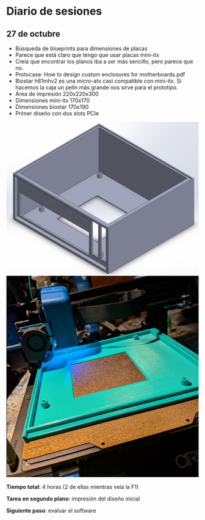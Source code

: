 # Diario de sesiones

## 27 de octubre
- Búsqueda de blueprints para dimensiones de placas
- Parece que está claro que tengo que usar placas mini-itx
- Creía que encontrar los planos iba a ser más sencillo, pero parece que no.
- Protocase: How to design custom enclosures for motherboards.pdf
- Biostar h61mhv2 es una micro-atx casi compatible con mini-itx. Si hacemos la caja un pelín más grande nos sirve para el prototipo.
- Área de impresión 220x220x300
- Dimensiones mini-itx 170x170
- Dimensiones biostar 170x190
- Primer diseño con dos slots PCIe

![Core v1](images/core.v1.png)
![Imprimiendo Core v1](images/imprimiendo_core.v1.png)

**Tiempo total**: 4 horas (2 de ellas mientras veía la F1)

**Tarea en segundo plano**: impresión del diseño inicial

**Siguiente paso**: evaluar el software